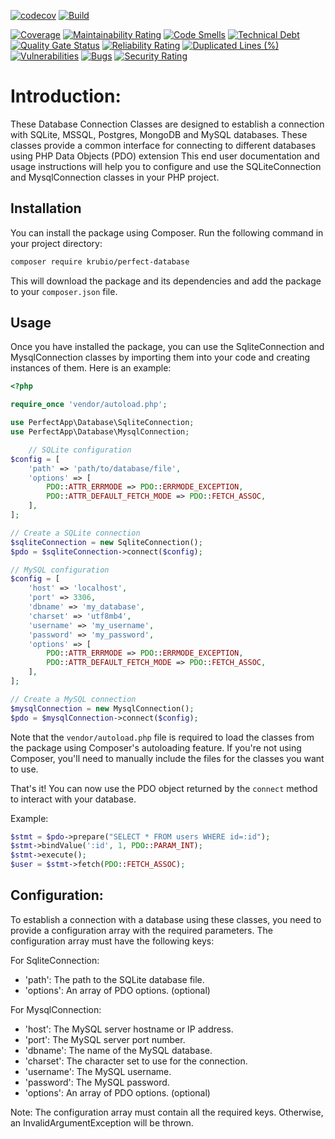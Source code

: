 [![codecov](https://codecov.io/gh/benanamen/perfect-database/branch/master/graph/badge.svg?token=USDDdj2mU0)](https://codecov.io/gh/benanamen/perfect-database)
[![Build](https://github.com/benanamen/perfect-database/actions/workflows/build.yml/badge.svg?branch=master)](https://github.com/benanamen/perfect-database/actions/workflows/build.yml)

[![Coverage](https://sonarcloud.io/api/project_badges/measure?project=benanamen_perfect-database&metric=coverage)](https://sonarcloud.io/summary/new_code?id=benanamen_perfect-database)
[![Maintainability Rating](https://sonarcloud.io/api/project_badges/measure?project=benanamen_perfect-database&metric=sqale_rating)](https://sonarcloud.io/summary/new_code?id=benanamen_perfect-database)
[![Code Smells](https://sonarcloud.io/api/project_badges/measure?project=benanamen_perfect-database&metric=code_smells)](https://sonarcloud.io/summary/new_code?id=benanamen_perfect-database)
[![Technical Debt](https://sonarcloud.io/api/project_badges/measure?project=benanamen_perfect-database&metric=sqale_index)](https://sonarcloud.io/summary/new_code?id=benanamen_perfect-database)
[![Quality Gate Status](https://sonarcloud.io/api/project_badges/measure?project=benanamen_perfect-database&metric=alert_status)](https://sonarcloud.io/summary/new_code?id=benanamen_perfect-database)
[![Reliability Rating](https://sonarcloud.io/api/project_badges/measure?project=benanamen_perfect-database&metric=reliability_rating)](https://sonarcloud.io/summary/new_code?id=benanamen_perfect-database)
[![Duplicated Lines (%)](https://sonarcloud.io/api/project_badges/measure?project=benanamen_perfect-database&metric=duplicated_lines_density)](https://sonarcloud.io/summary/new_code?id=benanamen_perfect-database)
[![Vulnerabilities](https://sonarcloud.io/api/project_badges/measure?project=benanamen_perfect-database&metric=vulnerabilities)](https://sonarcloud.io/summary/new_code?id=benanamen_perfect-database)
[![Bugs](https://sonarcloud.io/api/project_badges/measure?project=benanamen_perfect-database&metric=bugs)](https://sonarcloud.io/summary/new_code?id=benanamen_perfect-database)
[![Security Rating](https://sonarcloud.io/api/project_badges/measure?project=benanamen_perfect-database&metric=security_rating)](https://sonarcloud.io/summary/new_code?id=benanamen_perfect-database)



# Introduction:
These Database Connection Classes are designed to establish a connection with SQLite, MSSQL, Postgres, MongoDB and MySQL databases. These classes provide a common interface for connecting to different databases using PHP Data Objects (PDO) extension This end user documentation and usage instructions will help you to configure and use the SQLiteConnection and MysqlConnection classes in your PHP project.

## Installation

You can install the package using Composer. Run the following command in your project directory:

```bash
composer require krubio/perfect-database
```

This will download the package and its dependencies and add the package to your `composer.json` file.

## Usage

Once you have installed the package, you can use the SqliteConnection and MysqlConnection classes by importing them into your code and creating instances of them. Here is an example:

```php
<?php

require_once 'vendor/autoload.php';

use PerfectApp\Database\SqliteConnection;
use PerfectApp\Database\MysqlConnection;

    // SQLite configuration
$config = [
    'path' => 'path/to/database/file',
    'options' => [
        PDO::ATTR_ERRMODE => PDO::ERRMODE_EXCEPTION,
        PDO::ATTR_DEFAULT_FETCH_MODE => PDO::FETCH_ASSOC,
    ],
];

// Create a SQLite connection
$sqliteConnection = new SqliteConnection();
$pdo = $sqliteConnection->connect($config);

// MySQL configuration
$config = [
    'host' => 'localhost',
    'port' => 3306,
    'dbname' => 'my_database',
    'charset' => 'utf8mb4',
    'username' => 'my_username',
    'password' => 'my_password',
    'options' => [
        PDO::ATTR_ERRMODE => PDO::ERRMODE_EXCEPTION,
        PDO::ATTR_DEFAULT_FETCH_MODE => PDO::FETCH_ASSOC,
    ],
];

// Create a MySQL connection
$mysqlConnection = new MysqlConnection();
$pdo = $mysqlConnection->connect($config);
```

Note that the `vendor/autoload.php` file is required to load the classes from the package using Composer's autoloading feature. If you're not using Composer, you'll need to manually include the files for the classes you want to use.

That's it! You can now use the PDO object returned by the `connect` method to interact with your database.

Example:

```php
$stmt = $pdo->prepare("SELECT * FROM users WHERE id=:id");
$stmt->bindValue(':id', 1, PDO::PARAM_INT);
$stmt->execute();
$user = $stmt->fetch(PDO::FETCH_ASSOC);
```

## Configuration:
To establish a connection with a database using these classes, you need to provide a configuration array with the required parameters. The configuration array must have the following keys:

For SqliteConnection:
* 'path': The path to the SQLite database file.
* 'options': An array of PDO options. (optional)

For MysqlConnection:
* 'host': The MySQL server hostname or IP address.
* 'port': The MySQL server port number.
* 'dbname': The name of the MySQL database.
* 'charset': The character set to use for the connection.
* 'username': The MySQL username.
* 'password': The MySQL password.
* 'options': An array of PDO options. (optional)

Note: The configuration array must contain all the required keys. Otherwise, an InvalidArgumentException will be thrown.